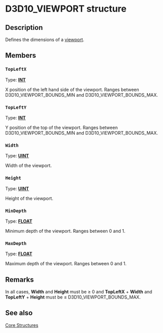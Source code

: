 # D3D10_VIEWPORT structure

## Description

Defines the dimensions of a [viewport](https://learn.microsoft.com/windows/desktop/direct3d11/d3d10-graphics-programming-guide-rasterizer-stage-getting-started).

## Members

### `TopLeftX`

Type: **[INT](https://learn.microsoft.com/windows/desktop/WinProg/windows-data-types)**

X position of the left hand side of the viewport. Ranges between D3D10_VIEWPORT_BOUNDS_MIN and D3D10_VIEWPORT_BOUNDS_MAX.

### `TopLeftY`

Type: **[INT](https://learn.microsoft.com/windows/desktop/WinProg/windows-data-types)**

Y position of the top of the viewport. Ranges between D3D10_VIEWPORT_BOUNDS_MIN and D3D10_VIEWPORT_BOUNDS_MAX.

### `Width`

Type: **[UINT](https://learn.microsoft.com/windows/desktop/WinProg/windows-data-types)**

Width of the viewport.

### `Height`

Type: **[UINT](https://learn.microsoft.com/windows/desktop/WinProg/windows-data-types)**

Height of the viewport.

### `MinDepth`

Type: **[FLOAT](https://learn.microsoft.com/windows/desktop/WinProg/windows-data-types)**

Minimum depth of the viewport. Ranges between 0 and 1.

### `MaxDepth`

Type: **[FLOAT](https://learn.microsoft.com/windows/desktop/WinProg/windows-data-types)**

Maximum depth of the viewport. Ranges between 0 and 1.

## Remarks

In all cases, **Width** and **Height** must be ≥ 0 and **TopLeftX** + **Width** and **TopLeftY** + **Height** must be ≤ D3D10_VIEWPORT_BOUNDS_MAX.

## See also

[Core Structures](https://learn.microsoft.com/windows/desktop/direct3d10/d3d10-graphics-reference-d3d10-core-structures)